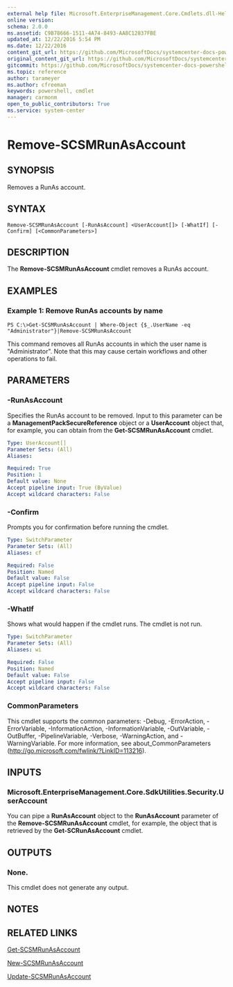 ```yaml
---
external help file: Microsoft.EnterpriseManagement.Core.Cmdlets.dll-Help.xml
online version: 
schema: 2.0.0
ms.assetid: C9B78666-1511-4A74-8493-AA8C12837FBE
updated_at: 12/22/2016 5:54 PM
ms.date: 12/22/2016
content_git_url: https://github.com/MicrosoftDocs/systemcenter-docs-powershell/blob/live/systemcenter-cmdlets/SystemCenter2016/ServiceManagerCore/vlatest/Remove-SCSMRunAsAccount.md
original_content_git_url: https://github.com/MicrosoftDocs/systemcenter-docs-powershell/blob/live/systemcenter-cmdlets/SystemCenter2016/ServiceManagerCore/vlatest/Remove-SCSMRunAsAccount.md
gitcommit: https://github.com/MicrosoftDocs/systemcenter-docs-powershell/blob/17c3a51bd892aad46c731d9f381f0704b4815004/systemcenter-cmdlets/SystemCenter2016/ServiceManagerCore/vlatest/Remove-SCSMRunAsAccount.md
ms.topic: reference
author: tarameyer
ms.author: cfreeman
keywords: powershell, cmdlet
manager: carmonm
open_to_public_contributors: True
ms.service: system-center
---
```


# Remove-SCSMRunAsAccount

## SYNOPSIS
Removes a RunAs account.

## SYNTAX

```
Remove-SCSMRunAsAccount [-RunAsAccount] <UserAccount[]> [-WhatIf] [-Confirm] [<CommonParameters>]
```

## DESCRIPTION
The **Remove-SCSMRunAsAccount** cmdlet removes a RunAs account.

## EXAMPLES

### Example 1: Remove RunAs accounts by name
```
PS C:\>Get-SCSMRunAsAccount | Where-Object {$_.UserName -eq "Administrator"}|Remove-SCSMRunAsAccount
```

This command removes all RunAs accounts in which the user name is "Administrator".
Note that this may cause certain workflows and other operations to fail.

## PARAMETERS

### -RunAsAccount
Specifies the RunAs account to be removed.
Input to this parameter can be a **ManagementPackSecureReference** object or a **UserAccount** object that, for example, you can obtain from the **Get-SCSMRunAsAccount** cmdlet.

```yaml
Type: UserAccount[]
Parameter Sets: (All)
Aliases: 

Required: True
Position: 1
Default value: None
Accept pipeline input: True (ByValue)
Accept wildcard characters: False
```

### -Confirm
Prompts you for confirmation before running the cmdlet.

```yaml
Type: SwitchParameter
Parameter Sets: (All)
Aliases: cf

Required: False
Position: Named
Default value: False
Accept pipeline input: False
Accept wildcard characters: False
```

### -WhatIf
Shows what would happen if the cmdlet runs.
The cmdlet is not run.

```yaml
Type: SwitchParameter
Parameter Sets: (All)
Aliases: wi

Required: False
Position: Named
Default value: False
Accept pipeline input: False
Accept wildcard characters: False
```

### CommonParameters
This cmdlet supports the common parameters: -Debug, -ErrorAction, -ErrorVariable, -InformationAction, -InformationVariable, -OutVariable, -OutBuffer, -PipelineVariable, -Verbose, -WarningAction, and -WarningVariable. For more information, see about_CommonParameters (http://go.microsoft.com/fwlink/?LinkID=113216).

## INPUTS

### Microsoft.EnterpriseManagement.Core.SdkUtilities.Security.UserAccount
You can pipe a **RunAsAccount** object to the **RunAsAccount** parameter of the **Remove-SCSMRunAsAccount** cmdlet, for example, the object that is retrieved by the **Get-SCRunAsAccount** cmdlet.

## OUTPUTS

### None.
This cmdlet does not generate any output.

## NOTES

## RELATED LINKS

[Get-SCSMRunAsAccount](xref:SystemCenter2016/ServiceManagerCore/vlatest/Get-SCSMRunAsAccount.md)

[New-SCSMRunAsAccount](xref:SystemCenter2016/ServiceManagerCore/vlatest/New-SCSMRunAsAccount.md)

[Update-SCSMRunAsAccount](xref:SystemCenter2016/ServiceManagerCore/vlatest/Update-SCSMRunAsAccount.md)

